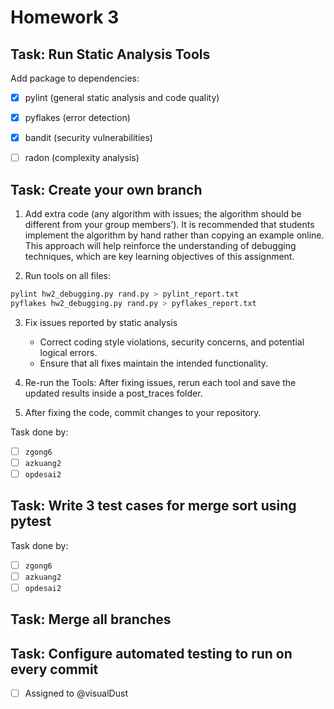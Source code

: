 # Homework 3

## Task: Run Static Analysis Tools

Add package to dependencies:

- [x] pylint (general static analysis and code quality)
- [x] pyflakes (error detection)
- [x] bandit (security vulnerabilities)
- [ ] radon (complexity analysis)


## Task: Create your own branch

1. Add extra code (any algorithm with issues; the algorithm should be different from your group members’). It is recommended that students implement the algorithm by hand rather than copying an example online. This approach will help reinforce the understanding of debugging techniques, which are key learning objectives of this assignment.

2. Run tools on all files:
```bash
pylint hw2_debugging.py rand.py > pylint_report.txt
pyflakes hw2_debugging.py rand.py > pyflakes_report.txt
```

3. Fix issues reported by static analysis
   - Correct coding style violations, security concerns, and potential logical errors.
   - Ensure that all fixes maintain the intended functionality.

4. Re-run the Tools: After fixing issues, rerun each tool and save the updated results inside a post_traces folder.
5. After fixing the code, commit changes to your repository.

Task done by:

- [ ] `zgong6`
- [ ] `azkuang2`
- [ ] `opdesai2`

## Task: Write 3 test cases for merge sort using pytest

Task done by:

- [ ] `zgong6`
- [ ] `azkuang2`
- [ ] `opdesai2`

## Task: Merge all branches

## Task: Configure automated testing to run on every commit

- [ ] Assigned to @visualDust